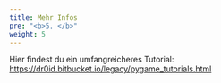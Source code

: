 ```yaml
---
title: Mehr Infos
pre: "<b>5. </b>"
weight: 5
---
```


Hier findest du ein umfangreicheres Tutorial: https://dr0id.bitbucket.io/legacy/pygame_tutorials.html